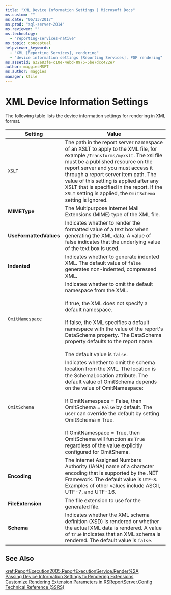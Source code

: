 ```yaml
---
title: "XML Device Information Settings | Microsoft Docs"
ms.custom: ""
ms.date: "06/13/2017"
ms.prod: "sql-server-2014"
ms.reviewer: ""
ms.technology: 
  - "reporting-services-native"
ms.topic: conceptual
helpviewer_keywords: 
  - "XML [Reporting Services], rendering"
  - "device information settings [Reporting Services], PDF rendering"
ms.assetid: a32e83fe-c10e-4ebd-8975-5be7dcc422e7
author: maggiesMSFT
ms.author: maggies
manager: kfile
---
```

# XML Device Information Settings
  The following table lists the device information settings for rendering in XML format.  
  
|Setting|Value|  
|-------------|-----------|  
|`XSLT`|The path in the report server namespace of an XSLT to apply to the XML file, for example `/Transforms/myxslt`. The xsl file must be a published resource on the report server and you must access it through a report server item path. The value of this setting is applied after any XSLT that is specified in the report. If the `XSLT` setting is applied, the `OmitSchema` setting is ignored.|  
|**MIMEType**|The Multipurpose Internet Mail Extensions (MIME) type of the XML file.|  
|**UseFormattedValues**|Indicates whether to render the formatted value of a text box when generating the XML data. A value of false indicates that the underlying value of the text box is used.|  
|**Indented**|Indicates whether to generate indented XML. The default value of `false` generates non-indented, compressed XML.|  
|`OmitNamespace`|Indicates whether to omit the default namespace from the XML.<br /><br /> If true, the XML does not specify a default namespace.<br /><br /> If false, the XML specifies a default namespace with the value of the report's DataSchema property. The DataSchema property defaults to the report name.<br /><br /> The default value is `false`.|  
|`OmitSchema`|Indicates whether to omit the schema location from the XML. The location is the SchemaLocation attribute. The default value of OmitSchema depends on the value of OmitNamespace:<br /><br /> If OmitNamespace = False, then OmitSchema = `False` by default. The user can override the default by setting OmitSchema = True.<br /><br /> If OmitNamespace = True, then OmitSchema will function as `True` regardless of the value explicitly configured for OmitShema.|  
|**Encoding**|The Internet Assigned Numbers Authority (IANA) name of a character encoding that is supported by the .NET Framework. The default value is `UTF-8`. Examples of other values include ASCII, UTF-7, and UTF-16.|  
|**FileExtension**|The file extension to use for the generated file.|  
|**Schema**|Indicates whether the XML schema definition (XSD) is rendered or whether the actual XML data is rendered. A value of `true` indicates that an XML schema is rendered. The default value is `false`.|  
  
## See Also  
 <xref:ReportExecution2005.ReportExecutionService.Render%2A>   
 [Passing Device Information Settings to Rendering Extensions](report-server-web-service/net-framework/passing-device-information-settings-to-rendering-extensions.md)   
 [Customize Rendering Extension Parameters in RSReportServer.Config](customize-rendering-extension-parameters-in-rsreportserver-config.md)   
 [Technical Reference &#40;SSRS&#41;](../../2014/reporting-services/technical-reference-ssrs.md)  
  
  
